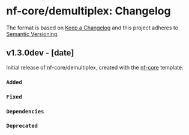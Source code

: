# nf-core/demultiplex: Changelog

The format is based on [Keep a Changelog](https://keepachangelog.com/en/1.0.0/)
and this project adheres to [Semantic Versioning](https://semver.org/spec/v2.0.0.html).

## v1.3.0dev - [date]

Initial release of nf-core/demultiplex, created with the [nf-core](https://nf-co.re/) template.

### `Added`

### `Fixed`

### `Dependencies`

### `Deprecated`
